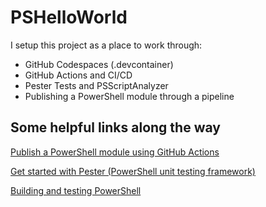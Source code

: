 # PSHelloWorld

I setup this project as a place to work through:
- GitHub Codespaces (.devcontainer)
- GitHub Actions and CI/CD
- Pester Tests and PSScriptAnalyzer
- Publishing a PowerShell module through a pipeline

## Some helpful links along the way

[Publish a PowerShell module using GitHub Actions](https://www.jeroentrimbach.com/2021/07/powershell-module-ci/)

[Get started with Pester (PowerShell unit testing framework)](https://powershellmagazine.com/2014/03/12/get-started-with-pester-powershell-unit-testing-framework/)

[Building and testing PowerShell](https://docs.github.com/en/actions/automating-builds-and-tests/building-and-testing-powershell)



